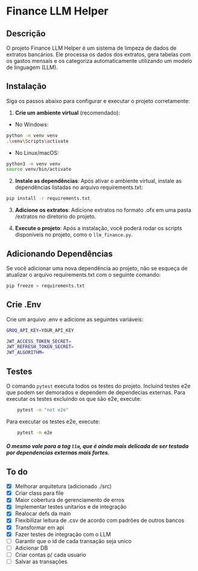 # Finance LLM Helper
## Descrição
O projeto Finance LLM Helper é um sistema de limpeza de dados de extratos bancários. Ele processa os dados dos extratos, gera tabelas com os gastos mensais e os categoriza automaticamente utilizando um modelo de linguagem (LLM).

## Instalação
Siga os passos abaixo para configurar e executar o projeto corretamente:

1. **Crie um ambiente virtual** (recomendado):

- No Windows:
```bash
python -m venv venv
.\venv\Scripts\activate
```

- No Linux/macOS:
```bash
python3 -m venv venv
source venv/bin/activate
```

2. **Instale as dependências**: Após ativar o ambiente virtual, instale as dependências listadas no arquivo requirements.txt:

```bash
pip install -r requirements.txt
```

3. **Adicione os extratos**: Adicione extratos  no formato .ofx em uma pasta /extratos no diretorio do projeto.

4. **Execute o projeto**: Após a instalação, você poderá rodar os scripts disponíveis no projeto, como o `llm_finance.py`.

## Adicionando Dependências
Se você adicionar uma nova dependência ao projeto, não se esqueça de atualizar o arquivo requirements.txt com o seguinte comando:

```bash
pip freeze > requirements.txt
```
## Crie .Env
Crie um arquivo .env e adicione as seguintes variáveis:

```bash
GROQ_API_KEY=YOUR_API_KEY

JWT_ACCESS_TOKEN_SECRET= 
JWT_REFRESH_TOKEN_SECRET=
JWT_ALGORITHM=
```


## Testes
O comando `pytest` executa todos os testes do projeto. Incluind testes e2e que podem ser demorados e dependem de dependecias externas.
Para executar os testes excluindo os que são e2e, execute:
```bash
    pytest -m "not e2e"
```

Para executar os testes e2e, execute:
```bash
    pytest -m e2e
```

##### O mesmo vale para a tag `llm`, que é ainda mais delicada de ser testada por dependencias externas  mais fortes.

## To do

- [x] Melhorar arquitetura (adicionado ./src)
- [x] Criar class para file
- [x] Maior cobertura de gerenciamento de erros
- [x] Implementar testes unitarios e de integração
- [x] Realocar defs da main
- [x] Flexibilizar leitura de .csv de acordo com padrões de outros bancos
- [x] Transformar em api
- [x] Fazer testes de integração com o LLM
- [ ] Garantir que o id de cada transação seja unico
- [ ] Adicionar DB
- [ ] Criar contas p/ cada usuario
- [ ] Salvar as transações